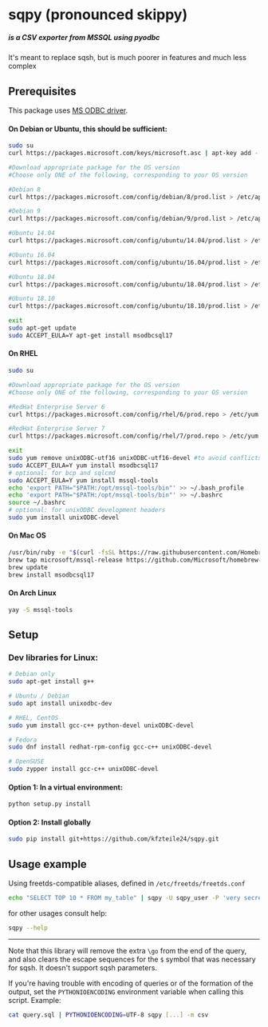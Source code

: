 # sqpy (pronounced skippy)
##### is a CSV exporter from MSSQL using pyodbc
It's meant to replace sqsh, but is much poorer in features and much less complex

## Prerequisites
This package uses [MS ODBC driver](https://docs.microsoft.com/en-us/sql/connect/odbc/linux-mac/installing-the-microsoft-odbc-driver-for-sql-server?view=sql-server-2017). 

#### On Debian or Ubuntu, this should be sufficient:

```sh
sudo su 
curl https://packages.microsoft.com/keys/microsoft.asc | apt-key add -

#Download appropriate package for the OS version
#Choose only ONE of the following, corresponding to your OS version

#Debian 8
curl https://packages.microsoft.com/config/debian/8/prod.list > /etc/apt/sources.list.d/mssql-release.list

#Debian 9
curl https://packages.microsoft.com/config/debian/9/prod.list > /etc/apt/sources.list.d/mssql-release.list

#Ubuntu 14.04
curl https://packages.microsoft.com/config/ubuntu/14.04/prod.list > /etc/apt/sources.list.d/mssql-release.list

#Ubuntu 16.04
curl https://packages.microsoft.com/config/ubuntu/16.04/prod.list > /etc/apt/sources.list.d/mssql-release.list

#Ubuntu 18.04
curl https://packages.microsoft.com/config/ubuntu/18.04/prod.list > /etc/apt/sources.list.d/mssql-release.list

#Ubuntu 18.10
curl https://packages.microsoft.com/config/ubuntu/18.10/prod.list > /etc/apt/sources.list.d/mssql-release.list

exit
sudo apt-get update
sudo ACCEPT_EULA=Y apt-get install msodbcsql17
```

#### On RHEL

```sh
sudo su

#Download appropriate package for the OS version
#Choose only ONE of the following, corresponding to your OS version

#RedHat Enterprise Server 6
curl https://packages.microsoft.com/config/rhel/6/prod.repo > /etc/yum.repos.d/mssql-release.repo

#RedHat Enterprise Server 7
curl https://packages.microsoft.com/config/rhel/7/prod.repo > /etc/yum.repos.d/mssql-release.repo

exit
sudo yum remove unixODBC-utf16 unixODBC-utf16-devel #to avoid conflicts
sudo ACCEPT_EULA=Y yum install msodbcsql17
# optional: for bcp and sqlcmd
sudo ACCEPT_EULA=Y yum install mssql-tools
echo 'export PATH="$PATH:/opt/mssql-tools/bin"' >> ~/.bash_profile
echo 'export PATH="$PATH:/opt/mssql-tools/bin"' >> ~/.bashrc
source ~/.bashrc
# optional: for unixODBC development headers
sudo yum install unixODBC-devel
```

#### On Mac OS

```sh
/usr/bin/ruby -e "$(curl -fsSL https://raw.githubusercontent.com/Homebrew/install/master/install)"
brew tap microsoft/mssql-release https://github.com/Microsoft/homebrew-mssql-release
brew update
brew install msodbcsql17
```

#### On Arch Linux

```sh
yay -S mssql-tools
```

## Setup

### Dev libraries for Linux:
```sh
# Debian only
sudo apt-get install g++

# Ubuntu / Debian
sudo apt install unixodbc-dev

# RHEL, CentOS
sudo yum install gcc-c++ python-devel unixODBC-devel

# Fedora
sudo dnf install redhat-rpm-config gcc-c++ unixODBC-devel

# OpenSUSE
sudo zypper install gcc-c++ unixODBC-devel
```


#### Option 1: In a virtual environment:

```sh
python setup.py install
```

#### Option 2: Install globally

```sh
sudo pip install git+https://github.com/kfzteile24/sqpy.git
```

## Usage example

Using freetds-compatible aliases, defined in `/etc/freetds/freetds.conf`

```sh
echo "SELECT TOP 10 * FROM my_table" | sqpy -U sqpy_user -P 'very secret' -S my_db_alias -D my_db -m csv > result.csv
```

for other usages consult help:

```sh
sqpy --help
```

---

Note that this library will remove the extra `\go` from the end of the query, and also clears the escape sequences for the `$` symbol that was necessary for sqsh. It doesn't support sqsh parameters.

If you're having trouble with encoding of queries or of the formation of the output, set the `PYTHONIOENCODING` environment variable when calling this script. Example:

```sh
cat query.sql | PYTHONIOENCODING=UTF-8 sqpy [...] -m csv
```
